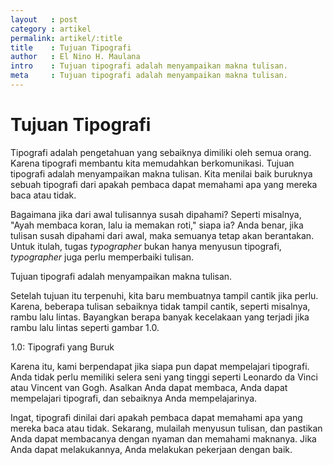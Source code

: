 ```yaml
---
layout   : post
category : artikel
permalink: artikel/:title
title    : Tujuan Tipografi
author   : El Nino H. Maulana
intro    : Tujuan tipografi adalah menyampaikan makna tulisan.
meta     : Tujuan tipografi adalah menyampaikan makna tulisan.
---
```


# Tujuan Tipografi

Tipografi adalah pengetahuan yang sebaiknya dimiliki oleh semua orang. Karena tipografi membantu kita memudahkan berkomunikasi. Tujuan tipografi adalah menyampaikan makna tulisan. Kita menilai baik buruknya sebuah tipografi dari apakah pembaca dapat memahami apa yang mereka baca atau tidak.

Bagaimana jika dari awal tulisannya susah dipahami? Seperti misalnya, "Ayah membaca koran, lalu ia memakan roti," siapa ia? Anda benar, jika tulisan susah dipahami dari awal, maka semuanya tetap akan berantakan. Untuk itulah, tugas *typographer* bukan hanya menyusun tipografi, *typographer* juga perlu memperbaiki tulisan.

Tujuan tipografi adalah menyampaikan makna tulisan.

Setelah tujuan itu terpenuhi, kita baru membuatnya tampil cantik jika perlu. Karena, beberapa tulisan sebaiknya tidak tampil cantik, seperti misalnya, rambu lalu lintas. Bayangkan berapa banyak kecelakaan yang terjadi jika rambu lalu lintas seperti gambar 1.0.

<img src="data:image/png;base64,R0lGODlhAQABAAD/ACwAAAAAAQABAAACADs=" data-src="https://cdn-images-1.medium.com/max/720/1*GRQJANTSBTVJD4Yl0yPDTg.png" alt="Tipografi yang Buruk" title="Tipografi yang Buruk"><span class="img-caption">1.0: Tipografi yang Buruk</span>

Karena itu, kami berpendapat jika siapa pun dapat mempelajari tipografi. Anda tidak perlu memiliki selera seni yang tinggi seperti Leonardo da Vinci atau Vincent van Gogh. Asalkan Anda dapat membaca, Anda dapat mempelajari tipografi, dan sebaiknya Anda mempelajarinya.

Ingat, tipografi dinilai dari apakah pembaca dapat memahami apa yang mereka baca atau tidak. Sekarang, mulailah menyusun tulisan, dan pastikan Anda dapat membacanya dengan nyaman dan memahami maknanya. Jika Anda dapat melakukannya, Anda melakukan pekerjaan dengan baik.
